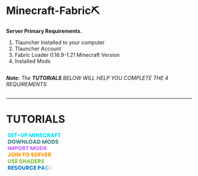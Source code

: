 # Minecraft-Fabric⛏️

**Server Primary Requirements.**

1. Tlauncher Installed to your computer
2. Tlauncher Account
3. Fabric Loader 0.16.9-1.21 Minecraft Version
4. Installed Mods

##
   ***Note:** The **TUTORIALS** BELOW WILL HELP YOU COMPLETE THE 4 REQUIREMENTS*
##
---

# TUTORIALS

<a href="assets/docs/install-minecraft.md">
    <img src="assets/texts/setup-mc.png" alt="Install Minecraft" width="150">
</a>

<br>
<a href="https://drive.google.com/drive/folders/1o1ApSDh8yDyCc9X9AOIY6pbSmIzfAtn4?usp=drive_link">
    <img src="assets/texts/download mods.png" alt="Download Mods" width="150">
</a>

<br>
<a href="assets/docs/import-mods.md">
    <img src="assets/texts/import mods.png" alt="Import Mods" width="150">
</a>

<br>
<a href="assets/docs/join-to-server.md">
    <img src="assets/texts/join to server.png" alt="Join to Server" width="150">
</a>
<br>

<a href="assets/docs/use-shaders.md">
    <img src="assets/texts/use shaders.png" alt="Use Shaders" width="150">
</a>
<br>

<a href="assets/docs/resourcepack.md">
    <img src="assets/texts/resourcepack.png" alt="Use Resourcepack" width="150">
</a>
<br>



